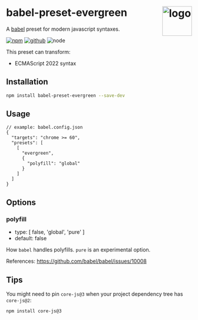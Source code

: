 # babel-preset-evergreen <img src="https://cdn.jsdelivr.net/gh/babel/logo/babel.png" alt="logo" height="80" align="right">

A [babel] preset for modern javascript syntaxes.

[![npm][npm-badge]][npm-url]
[![github][github-badge]][github-url]
![node][node-badge]

[babel]: https://github.com/babel/babel
[npm-url]: https://www.npmjs.com/package/babel-preset-evergreen
[npm-badge]: https://img.shields.io/npm/v/babel-preset-evergreen.svg?style=flat-square&logo=npm
[github-url]: https://github.com/best-shot/babel-preset-evergreen
[github-badge]: https://img.shields.io/npm/l/babel-preset-evergreen.svg?style=flat-square&colorB=blue&logo=github
[node-badge]: https://img.shields.io/node/v/babel-preset-evergreen.svg?style=flat-square&colorB=green&logo=node.js

This preset can transform:

- ECMAScript 2022 syntax

## Installation

```bash
npm install babel-preset-evergreen --save-dev
```

## Usage

```jsonc
// example: babel.config.json
{
  "targets": "chrome >= 60",
  "presets": [
    [
      "evergreen",
      {
        "polyfill": "global"
      }
    ]
  ]
}
```

## Options

### polyfill

- type: [ false, 'global', 'pure' ]
- default: false

How `babel` handles polyfills. `pure` is an experimental option.

References: <https://github.com/babel/babel/issues/10008>

## Tips

You might need to pin `core-js@3` when your project dependency tree has `core-js@2`:

```sh
npm install core-js@3
```
